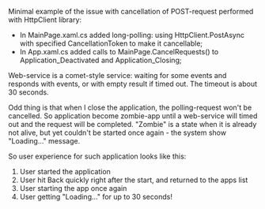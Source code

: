 Minimal example of the issue with cancellation of POST-request performed with HttpClient library:

- In MainPage.xaml.cs added long-polling: using HttpClient.PostAsync with specified CancellationToken to make it cancellable;
- In App.xaml.cs added calls to MainPage.CancelRequests() to Application_Deactivated and Application_Closing;

Web-service is a comet-style service: waiting for some events and responds with events, or with empty result if timed out.
The timeout is about 30 seconds.

Odd thing is that when I close the application, the polling-request won't be cancelled. So application become zombie-app until a web-service will timed out and the request will be completed.
"Zombie" is a state when it is already not alive, but yet couldn't be started once again - the system show "Loading..." message.

So user experience for such application looks like this:

1. User started the application
2. User hit Back quickly right after the start, and returned to the apps list
3. User starting the app once again
4. User getting "Loading..." for up to 30 seconds!
